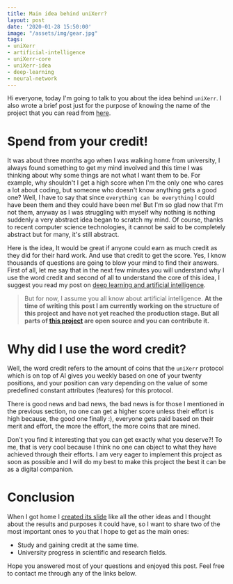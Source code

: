 ```yaml
---
title: Main idea behind uniXerr?
layout: post
date: '2020-01-28 15:50:00'
image: "/assets/img/gear.jpg"
tags:
- uniXerr
- artificial-intelligence
- uniXerr-core
- uniXerr-idea
- deep-learning
- neural-network
---
```


Hi everyone, today I'm going to talk to you about the idea behind `uniXerr`.
I also wrote a brief post just for the purpose of knowing the name of the project that you can read from [here](https://blog.unixerr.com/2020/01/02/what-is-uniXerr/). 

# Spend from your credit!
It was about three months ago when I was walking home from university, I always found something to get my mind involved and this time I was thinking about why some things are not what I want them to be.
For example, why shouldn't I get a high score when I'm the only one who cares a lot about coding, but someone who doesn't know anything gets a good one? Well, I have to say that since `everything can be everything` I could have been them and they could have been me!
But I'm so glad now that I'm not them, anyway as I was struggling with myself why nothing is nothing suddenly a very abstract idea began to scratch my mind. Of course, thanks to recent computer science technologies, it cannot be said to be completely abstract but for many, it's still abstract.

Here is the idea, It would be great if anyone could earn as much credit as they did for their hard work.
And use that credit to get the score. Yes, I know thousands of questions are going to blow your mind to find their answers.
First of all, let me say that in the next few minutes you will understand why I use the word credit and second of all 
to understand the core of this idea, I suggest you read my post on [deep learning and artificial intelligence](https://blog.unixerr.com/2020/01/28/a-venturesome-journey-into-the-deep-learning/).


> But for now, I assume you all know about artificial intelligence.
> **At the time of writing this post I am currently working on the structure of this project and have not yet reached the production stage. But all parts of [this project](https://github.com/wildonion/uniXerr.git) are open source and you can contribute it.**

# Why did I use the word credit?
Well, the word credit refers to the amount of coins that the `uniXerr` protocol which is on top of AI gives you weekly based on one of your twenty positions, and your position can vary depending on the value of some predefined constant attributes (features) for this protocol.

There is good news and bad news, the bad news is for those I mentioned in the previous section, no one can get a higher score unless their effort is high because, the good one finally :), everyone gets paid based on their merit and effort, the more the effort, the more coins that are mined.

Don't you find it interesting that you can get exactly what you deserve?!
To me, that is very cool because I think no one can object to what they have achieved through their efforts.
I am very eager to implement this project as soon as possible and I will do my best to make this project the best it can be as a digital companion.

# Conclusion
When I got home I [created its slide](https://docs.google.com/presentation/d/1GK3pkiIfIzD472j6eXYRZ59xo9yky3sYgX-_MpS9TX8/edit#slide=id.gc6f919934_0_0) like all the other ideas and I thought about the results and purposes it could have, so I want to share two of the most important ones to you that I hope to get as the main ones:

* Study and gaining credit at the same time.
* University progress in scientific and research fields.

Hope you answered most of your questions and enjoyed this post.
Feel free to contact me through any of the links below.